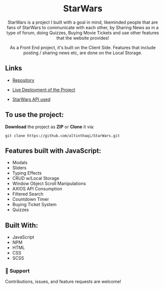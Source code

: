 <h1 align="center">StarWars</h1>

<p align="center">StarWars is a project I built with a goal in mind, likeminded people that are fans of StarWars to communicate with each other, by Sharing News as in a type of forum, doing Quizzes, Buying Movie Tickets and use other features that the website provides!</p>
<p align="center">As a Front End project, it's built on the Client Side. Features that include posting / sharing news etc, are done on the Local Storage.</p>

## Links

- [Repository](https://github.com/altinthaqi/StarWars "StarWars Repo")

- [Live Deployment of the Project](https://altinthaqi.github.io/StarWars/ "Live View")

- [StarWars API used](https://akabab.github.io/starwars-api/ "API")

## To use the project:

**Download** the project as **ZIP** or **Clone** it via:

`git clone https://github.com/altinthaqi/StarWars.git`

## Features built with JavaScript:

- Modals
- Sliders
- Typing Effects
- CRUD w/Local Storage
- Window Object Scroll Manipulations
- AXIOS API Consumption
- Filtered Search
- Countdown Timer
- Buying Ticket System
- Quizzes

## Built With:

- JavaScript
- NPM
- HTML
- CSS
- SCSS

### 🤝 Support

Contributions, issues, and feature requests are welcome!
